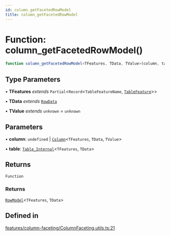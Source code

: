 ```yaml
---
id: column_getFacetedRowModel
title: column_getFacetedRowModel
---
```


# Function: column\_getFacetedRowModel()

```ts
function column_getFacetedRowModel<TFeatures, TData, TValue>(column, table): () => RowModel<TFeatures, TData>
```

## Type Parameters

• **TFeatures** *extends* `Partial`\<`Record`\<`TableFeatureName`, [`TableFeature`](../interfaces/tablefeature.md)\>\>

• **TData** *extends* [`RowData`](../type-aliases/rowdata.md)

• **TValue** *extends* `unknown` = `unknown`

## Parameters

• **column**: `undefined` \| [`Column`](../type-aliases/column.md)\<`TFeatures`, `TData`, `TValue`\>

• **table**: [`Table_Internal`](../type-aliases/table_internal.md)\<`TFeatures`, `TData`\>

## Returns

`Function`

### Returns

[`RowModel`](../interfaces/rowmodel.md)\<`TFeatures`, `TData`\>

## Defined in

[features/column-faceting/ColumnFaceting.utils.ts:21](https://github.com/TanStack/table/blob/main/packages/table-core/src/features/column-faceting/ColumnFaceting.utils.ts#L21)
